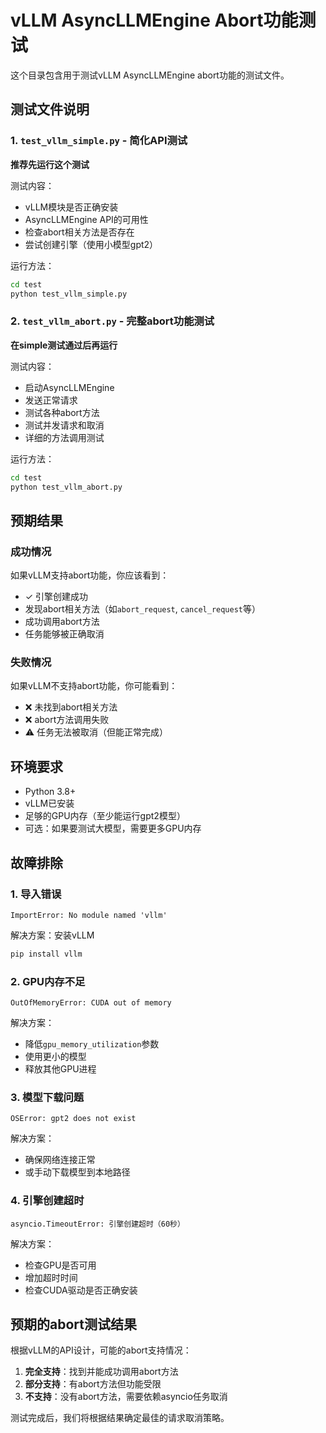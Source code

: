 # vLLM AsyncLLMEngine Abort功能测试

这个目录包含用于测试vLLM AsyncLLMEngine abort功能的测试文件。

## 测试文件说明

### 1. `test_vllm_simple.py` - 简化API测试
**推荐先运行这个测试**

测试内容：
- vLLM模块是否正确安装
- AsyncLLMEngine API的可用性
- 检查abort相关方法是否存在
- 尝试创建引擎（使用小模型gpt2）

运行方法：
```bash
cd test
python test_vllm_simple.py
```

### 2. `test_vllm_abort.py` - 完整abort功能测试
**在simple测试通过后再运行**

测试内容：
- 启动AsyncLLMEngine
- 发送正常请求
- 测试各种abort方法
- 测试并发请求和取消
- 详细的方法调用测试

运行方法：
```bash
cd test
python test_vllm_abort.py
```

## 预期结果

### 成功情况
如果vLLM支持abort功能，你应该看到：
- ✓ 引擎创建成功
- 发现abort相关方法（如`abort_request`, `cancel_request`等）
- 成功调用abort方法
- 任务能够被正确取消

### 失败情况
如果vLLM不支持abort功能，你可能看到：
- ❌ 未找到abort相关方法
- ❌ abort方法调用失败
- ⚠️ 任务无法被取消（但能正常完成）

## 环境要求

- Python 3.8+
- vLLM已安装
- 足够的GPU内存（至少能运行gpt2模型）
- 可选：如果要测试大模型，需要更多GPU内存

## 故障排除

### 1. 导入错误
```
ImportError: No module named 'vllm'
```
解决方案：安装vLLM
```bash
pip install vllm
```

### 2. GPU内存不足
```
OutOfMemoryError: CUDA out of memory
```
解决方案：
- 降低`gpu_memory_utilization`参数
- 使用更小的模型
- 释放其他GPU进程

### 3. 模型下载问题
```
OSError: gpt2 does not exist
```
解决方案：
- 确保网络连接正常
- 或手动下载模型到本地路径

### 4. 引擎创建超时
```
asyncio.TimeoutError: 引擎创建超时（60秒）
```
解决方案：
- 检查GPU是否可用
- 增加超时时间
- 检查CUDA驱动是否正确安装

## 预期的abort测试结果

根据vLLM的API设计，可能的abort支持情况：

1. **完全支持**：找到并能成功调用abort方法
2. **部分支持**：有abort方法但功能受限
3. **不支持**：没有abort方法，需要依赖asyncio任务取消

测试完成后，我们将根据结果确定最佳的请求取消策略。 